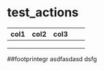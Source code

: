 # test_actions

|  col1 | col2  | col3  |   |   |
|---|---|---|---|---|
|   |   |   |   |   |
|   |   |   |   |   |
|   |   |   |   |   |wtestazssimasdf
##footprintegr
asdfasdasd
dsfg
